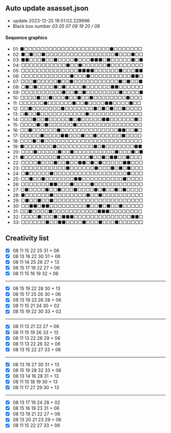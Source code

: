 ## Auto update asasset.json

* update 2023-12-25 19:51:02.229996
* Black box number _03 05 07 09 19 20 / 08_
#### Sequence graphics

* 01: ■□□□□□□□□□□□□□□□□□□□□□■□□□□□□□
* 02: ■□■□□■□□□□□□□□□□□□□□□□□■□□□■□□
* 03: ■■□□□■□□■□□□□■□□□■■■□■□□□□□■□■
* 04: □□□□□□□□□□□■□□■□□□□□□■□□□□□□□□
* 05: □□□□□□□□□□□□□□■■■■□□□□□□■□□□■■
* 06: □□□□□□□□□□□□■□□□■□□□□□□□□□□■■□
* 07: □□□■□□□□□■□□■□□□□□□□□□□□■□■□□■
* 08: □■□■□□□□■□■□□□□■□□□□□□■■□□□□□□
* 09: □□□□□□□□□□■□□■□■□□□□□□□□■□□□□■
* 10: □□□□■□□■□□□■□□■□□■□□□□□□□□■□□□
* 11: □□□□□□■□□□□□□■□□■□□□□■■□□□□■□□
* 12: □□■□□□□□□□■□□□□□□□■□■□■□□■□□□□
* 13: □■□□■□□□□□□□□□□□■□□□□□□□□□□□□□
* 14: □□□■□□■□□□□□■□■□□□□□■■□□□□□□■□
* 15: □□□□■□■□□□□□□■□□□□□□□□□□□□□□□□
* 16: □□■□□□□□□■□□□□□□□□□□□□□□■■□□■□
* 17: □□□□□■□□□□■■□□□■□□■□□□□□□■□□□□
* 18: □□□■□■□□□□□□□□□□□□□□□□□□□□□□□□
* 19: ■□□□□□□□■□□□□□□□□□■□■□□□□□□□■■
* 20: □□□■□□□□□■□□■□□□□□□□□□□■□□□■□■
* 21: ■□□□□□□□□■□□□□□□□■□□■□■■□□■□□□
* 22: □□□□■□□□■□□■□□■■□■□■□□□□□■■□□□
* 23: □□□□□□□□□□□■□□□□□□■□□□■□■□■□□□
* 24: □■□□□□□■□□□□□□□□□□□□□□□□□□■□□□
* 25: □□■□□■□□□□□□□■■□□□□□□□□□□■□□□□
* 26: □□□□□□□■■□□□■□□□□■□□□□□□□□□□□□
* 27: □■□□□□■□□■□□□■□□□□■□■□□■□■□□□□
* 28: ■□□□□□□■□□□□□□□□■□□■□□□□□□□□□□
* 29: □■□□■□□■□□□□□□□□□□□□□□□□□□□□□□
* 30: □□■■□■■□□□□□□□□□■□□■□■□□■□□□□□
* 31: □□■□□□□■□□□□□□□□□□□■■■□□□□□□□□
* 32: □□□□■□□□■□■■■□□□□□□□□□□□□□□■■□
* 33: □□□□□□■□□■■□□□□■□□□■□□□■□□□□□□
## Creativity list

- [x] 08 11 15 22 25 31 + 06
- [x] 08 13 16 22 30 31 + 06
- [x] 08 11 14 25 26 27 + 13
- [x] 08 15 17 19 22 27 + 06
- [x] 08 11 15 16 19 32 + 06
***
- [x] 08 15 19 22 28 30 + 13
- [x] 08 15 17 25 26 30 + 06
- [x] 08 13 19 22 26 28 + 06
- [x] 08 11 15 21 24 30 + 02
- [x] 08 15 19 22 30 33 + 02
***
- [x] 08 11 13 21 22 27 + 06
- [x] 08 11 15 19 26 33 + 13
- [x] 08 11 13 22 28 29 + 06
- [x] 08 11 13 22 26 32 + 06
- [x] 08 13 15 22 27 33 + 06
***
- [x] 08 13 19 27 30 31 + 13
- [x] 08 15 19 28 32 33 + 06
- [x] 08 13 14 16 28 31 + 13
- [x] 08 11 15 18 19 30 + 13
- [x] 08 11 17 27 29 30 + 13
***
- [x] 08 13 17 19 24 28 + 02
- [x] 08 15 16 19 23 31 + 06
- [x] 08 13 19 21 22 27 + 06
- [x] 08 13 20 21 23 29 + 06
- [x] 08 11 15 22 27 33 + 06
